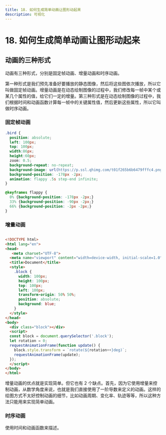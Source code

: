 ```yaml
---
title: 18. 如何生成简单动画让图形动起来
description: 可视化
---
```


# 18. 如何生成简单动画让图形动起来

## 动画的三种形式

动画有三种形式，分别是固定帧动画、增量动画和时序动画。

第一种形式是我们预先准备好要播放的静态图像，然后将这些图依次播放，所以它叫做固定帧动画。增量动画是在动态绘制图像的过程中，我们修改每一帧中某个或某几个属性的值，给它们一定的增量。第三种形式是在动态绘制图像的过程中，我们根据时间和动画函数计算每一帧中的关键属性值，然后更新这些属性，所以它叫做时序动画。

### 固定帧动画

```css
.bird {
  position: absolute;
  left: 100px;
  top: 100px;
  width:86px;
  height:60px;
  zoom: 0.5;
  background-repeat: no-repeat;
  background-image: url(https://p.ssl.qhimg.com/t01f265b6b6479fffc4.png);
  background-position: -178px -2px;
  animation: flappy .5s step-end infinite;
}

@keyframes flappy {
  0% {background-position: -178px -2px;}
  33% {background-position: -90px -2px;}
  66% {background-position: -2px -2px;}
}
```

### 增量动画

```html

<!DOCTYPE html>
<html lang="en">
<head>
   <meta charset="UTF-8">
  <meta name="viewport" content="width=device-width, initial-scale=1.0">
  <title>Document</title>
  <style>
    .block {
      width: 100px;
      height: 100px;
      top: 100px;
      left: 100px;
      transform-origin: 50% 50%;
      position: absolute;
      background: blue;
    }
  </style>
</head>
<body>
  <div class="block"></div>
  <script>
  const block = document.querySelector('.block');
  let rotation = 0;
  requestAnimationFrame(function update() {
    block.style.transform = `rotate(${rotation++}deg)`;
    requestAnimationFrame(update);
  });
  </script>
</body>
</html>
```

增量动画的优点就是实现简单。但它也有 2 个缺点。首先，因为它使用增量来控制动画，从数学角度来说，也就是我们直接使用了一阶导数来定义的动画。这样的绘图方式不太好控制动画的细节，比如动画周期、变化率、轨迹等等，所以这种方法只能用来实现简单动画。

### 时序动画

使用时间和动画函数来描述。

